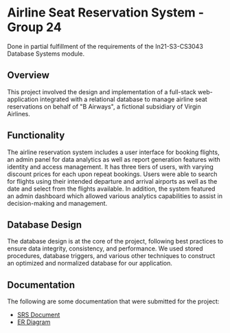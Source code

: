 # Airline Seat Reservation System - Group 24
Done in partial fulfillment of the requirements of the In21-S3-CS3043 Database Systems module.

## Overview
This project involved the design and implementation of a full-stack web-application integrated with a relational database to manage airline seat reservations on behalf of "B Airways", a fictional subsidiary of Virgin Airlines. 

## Functionality
The airline reservation system includes a user interface for booking flights, an admin panel for data analytics as well as report generation features with identity and access management. It has three tiers of users, with varying discount prices for each upon repeat bookings. 
Users were able to search for flights using their intended departure and arrival airports as well as the date and select from the flights available.
In addition, the system featured an admin dashboard which allowed various analytics capabilities to assist in decision-making and management.

## Database Design
The database design is at the core of the project, following best practices to ensure data integrity, consistency, and performance. We used stored procedures, database triggers, and various other techniques to construct an optimized and normalized database for our application.



## Documentation
The following are some documentation that were submitted for the project:
- [SRS Document](https://docs.google.com/document/d/19z-D8_Ie3Ufur7Co-g6N4tRgi_4vf9Qa0EgN_2sTqsI/edit?usp=sharing)
- [ER Diagram](https://lucid.app/lucidchart/13ea567f-011d-45e1-b016-ec4e9899cad4/edit?invitationId=inv_5d8b2c76-b4b3-49dc-ae4d-c008d102f584)
